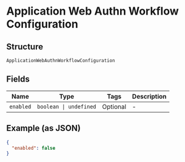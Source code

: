 
# Application Web Authn Workflow Configuration

## Structure

`ApplicationWebAuthnWorkflowConfiguration`

## Fields

| Name | Type | Tags | Description |
|  --- | --- | --- | --- |
| `enabled` | `boolean \| undefined` | Optional | - |

## Example (as JSON)

```json
{
  "enabled": false
}
```

